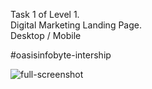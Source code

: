 Task 1 of Level 1.  
Digital Marketing Landing Page.  
Desktop / Mobile

#oasisinfobyte-intership

![full-screenshot](https://github.com/sumedhx/OIBSIP/assets/72144790/8806fce8-c0b3-4749-909e-054056e8e194)
